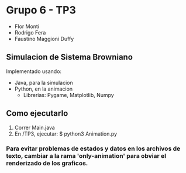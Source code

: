 # Grupo 6 - TP3
* Flor Monti
* Rodrigo Fera
* Faustino Maggioni Duffy

## Simulacion de Sistema Browniano
Implementado usando:
* Java, para la simulacion
* Python, en la animacion
    * Librerias: Pygame, Matplotlib, Numpy

## Como ejecutarlo
1. Correr Main.java
2. En /TP3, ejecutar: $ python3 Animation.py

### Para evitar problemas de estados y datos en los archivos de texto, cambiar a la rama 'only-animation' para obviar el renderizado de los graficos.
